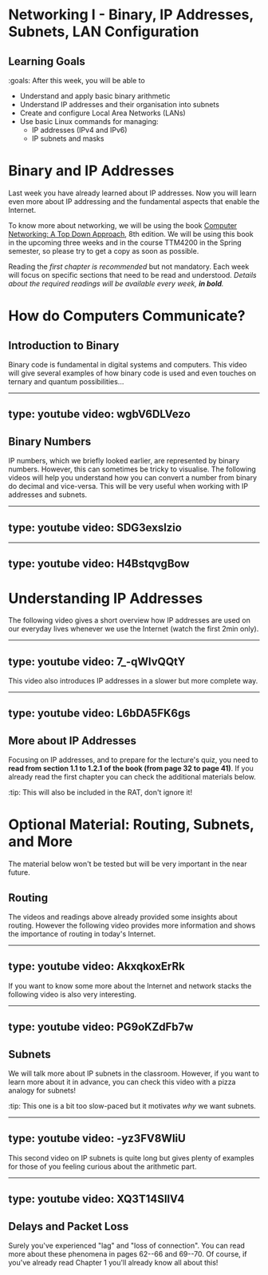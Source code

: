 # Networking I - Binary, IP Addresses, Subnets, LAN Configuration

## Learning Goals

:goals: After this week, you will be able to

- Understand and apply basic binary arithmetic
- Understand IP addresses and their organisation into subnets
- Create and configure Local Area Networks (LANs)
- Use basic Linux commands for managing:
    - IP addresses (IPv4 and IPv6)
    - IP subnets and masks

# Binary and IP Addresses

Last week you have already learned about IP addresses. Now you will learn even more about IP addressing and the fundamental aspects that enable the Internet.

To know more about networking, we will be using the book [Computer Networking: A Top Down Approach](https://gaia.cs.umass.edu/kurose_ross/eighth.php), 8th edition.
We will be using this book in the upcoming three weeks and in the course TTM4200 in the Spring semester, so please try to get a copy as soon as possible.

Reading the *first chapter is recommended* but not mandatory.
Each week will focus on specific sections that need to be read and understood.
*Details about the required readings will be available every week, **in bold**.*

# How do Computers Communicate?

## Introduction to Binary

Binary code is fundamental in digital systems and computers.
This video will give several examples of how binary code is used and even touches on ternary and quantum possibilities...

---
type: youtube
video: wgbV6DLVezo
---

## Binary Numbers

IP numbers, which we briefly looked earlier, are represented by binary numbers.
However, this can sometimes be tricky to visualise.
The following videos will help you understand how you can convert a number from binary do decimal and vice-versa. 
This will be very useful when working with IP addresses and subnets.

---
type: youtube
video: SDG3exslzio
---

---
type: youtube
video: H4BstqvgBow
---



# Understanding IP Addresses

The following video gives a short overview how IP addresses are used on our everyday lives whenever we use the Internet (watch the first 2min only).

---
type: youtube
video: 7_-qWlvQQtY
---


This video also introduces IP addresses in a slower but more complete way.

---
type: youtube
video: L6bDA5FK6gs
---


## More about IP Addresses

Focusing on IP addresses, and to prepare for the lecture's quiz, you need to **read from section 1.1 to 1.2.1 of the book (from page 32 to page 41)**.
If you already read the first chapter you can check the additional materials below.

:tip: This will also be included in the RAT, don't ignore it!


# Optional Material: Routing, Subnets, and More

The material below won't be tested but will be very important in the near future.

## Routing

The videos and readings above already provided some insights about routing.
However the following video provides more information and shows the importance of routing in today's Internet.

---
type: youtube
video: AkxqkoxErRk
---

If you want to know some more about the Internet and network stacks the following video is also very interesting.

---
type: youtube
video: PG9oKZdFb7w
---


## Subnets

We will talk more about IP subnets in the classroom.
However, if you want to learn more about it in advance, you can check this video with a pizza analogy for subnets!

:tip: This one is a bit too slow-paced but it motivates _why_ we want subnets.

---
type: youtube
video: -yz3FV8WliU
---

This second video on IP subnets is quite long but gives plenty of examples for those of you feeling curious about the arithmetic part.

---
type: youtube
video: XQ3T14SIlV4
---


## Delays and Packet Loss

Surely you've experienced "lag" and "loss of connection".
You can read more about these phenomena in pages 62--66 and 69--70.
Of course, if you've already read Chapter 1 you'll already know all about this!


